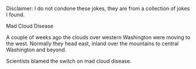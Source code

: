 Disclaimer: I do not condone these jokes, they are from a collection of jokes I found.

Mad Cloud Disease

A couple of weeks ago the clouds over western Washington were moving to the west. Normally they head east, inland over the mountains to central Washington and beyond. 

Scientists blamed the switch on mad cloud disease.

